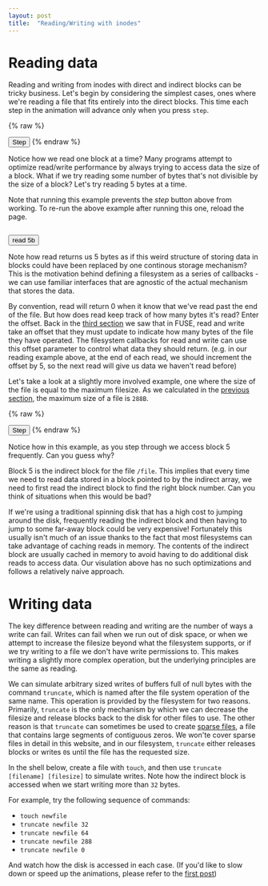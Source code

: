 ```yaml
---
layout: post
title:  "Reading/Writing with inodes"
---
```


# Reading data

Reading and writing from inodes with direct and indirect blocks can be tricky business.
Let's begin by considering the simplest cases, ones where we're reading a file that fits entirely into the direct blocks.
This time each step in the animation will advance only when you press `step`.

{% raw %}
<div id='shell_1'></div>
<canvas id='canvas_1'></canvas>
<button onclick='step_fs_1()'>Step</button>
<script>
var canvas_1 = create_canvas('canvas_1');
var fs_1 = new MyFS(canvas_1);
fs_1.animations.set_duration(10);
var shell_1 = new Shell(new LayeredFilesystem(fs_1), document.getElementById('shell_1'));
shell_1.remove_container_event_listeners();
shell_1.prompt = function () { return "\n\n"; };
shell_1.main();
async function create_file_from_remote(fs, remote, local) {
    var request = await fetch(remote);
    var reader = request.body.getReader();
    var file = await fs.open(local, O_WRONLY | O_CREAT, 0o777);
    console.log(file);
    while (true) {
        var result = await reader.read();
        console.log(result);
        if (result.done)
            break;
        await fs.write(file, result.value);
    }
}
function run_cat_on_shell(shell) {
    var command = [
        Array.from("cat /file"),
        ["Enter"]];
    for (i of command)
        for (c of i)
            shell.process_input(c, false);
}
var action_1 = (async function() {
    await shell_1.initialized;
    await create_file_from_remote(fs_1, "/assets/32b.txt", "/file");
    // TODO IOCTL_SET_ANIMATION_DURATION
    fs_1.animations.set_duration(0);
    run_cat_on_shell(shell_1);
})();
function step_fs_1() {
    fs_1.animations.draw();
}
</script>
{% endraw %}

Notice how we read one block at a time?
Many programs attempt to optimize read/write performance by always trying to access data the size of a block.
What if we try reading some number of bytes that's not divisible by the size of a block?
Let's try reading 5 bytes at a time.

Note that running this example prevents the _step_ button above from working.
To re-run the above example after running this one, reload the page.

<pre id='5b_read'></pre>
<button onclick='step_5b_read()'>read 5b</button>
<script>
var pre = document.getElementById('5b_read');
// TODO create mirrored filesystems?
// TODO allow multiple canvases per filesystem?
var setup_done = false;
var fd = null;
async function setup_step_5b_read() {
    if (!setup_done) {
        await action_1;
        fd = await fs_1.open("/file", O_RDONLY);
        setup_done = true;
    }
    return fd;
}
async function step_5b_read() {
    fs_1.animations.set_duration(10);
    var file = await setup_step_5b_read();
    var buffer = new Uint8Array(new ArrayBuffer(5));
    var bytes_read = await fs_1.read(file, buffer);
    var read_view = new Uint8Array(buffer.buffer, 0, bytes_read);
    pre.innerText += "read returned " + bytes_read + " bytes(s): '" + bytes_to_str(read_view) + "'\n";
}
</script>


Note how read returns us 5 bytes as if this weird structure of storing data in blocks could have been replaced by one continous storage mechanism?
This is the motivation behind defining a filesystem as a series of callbacks - we can use familiar interfaces that are agnostic of the actual mechanism that stores the data.

By convention, read will return 0 when it know that we've read past the end of the file. But how does read keep track of how many bytes it's read?
Enter the offset.
Back in the [third section](/pages/03-file-api.html) we saw that in FUSE, read and write take an offset that they must update to indicate how many bytes of the file they have operated.
The filesystem callbacks for read and write can use this offset parameter to control what data they should return.
(e.g. in our reading example above, at the end of each read, we should increment the offset by 5, so the next read will give us data we haven't read before)

Let's take a look at a slightly more involved example, one where the size of the file is equal to the maximum filesize.
As we calculated in the [previous section](/pages/05-inodes.html), the maximum size of a file is `288B`.

{% raw %}
<div id='shell_2'></div>
<canvas id='canvas_2'></canvas>
<button onclick='step_fs_2()'>Step</button>
<script>
var canvas_2 = create_canvas('canvas_2');
var fs_2 = new MyFS(canvas_2);
fs_2.animations.set_duration(10);
var shell_2 = new Shell(new LayeredFilesystem(fs_2), document.getElementById('shell_2'));
shell_2.remove_container_event_listeners();
shell_2.prompt = function () { return "\n\n"; };
shell_2.main();
var action_2 = (async function() {
    await shell_2.initialized;
    await create_file_from_remote(fs_2, "/assets/288b.txt", "/file");
    // TODO IOCTL_SET_ANIMATION_DURATION
    fs_2.animations.set_duration(0);
    run_cat_on_shell(shell_2);
})();
function step_fs_2() {
    fs_2.animations.draw();
}
</script>
{% endraw %}

Notice how in this example, as you step through we access block 5 frequently.
Can you guess why?

Block 5 is the indirect block for the file `/file`.
This implies that every time we need to read data stored in a block pointed to by the indirect array, we need to first read the indirect block to find the right block number.
Can you think of situations when this would be bad?

If we're using a traditional spinning disk that has a high cost to jumping around the disk, frequently reading the indirect block and then having to jump to some far-away block could be very expensive!
Fortunately this usually isn't much of an issue thanks to the fact that most filesystems can take advantage of caching reads in memory.
The contents of the indirect block are usually cached in memory to avoid having to do additional disk reads to access data.
Our visulation above has no such optimizations and follows a relatively naive approach.

# Writing data

The key difference between reading and writing are the number of ways a write can fail.
Writes can fail when we run out of disk space, or when we attempt to increase the filesize beyond what the filesystem supports, or if we try writing to a file we don't have write permissions to.
This makes writing a slightly more complex operation, but the underlying principles are the same as reading.

We can simulate arbitrary sized writes of buffers full of null bytes with the command `truncate`, which is named after the file system operation of the same name.
This operation is provided by the filesystem for two reasons.
Primarily, `truncate` is the only mechanism by which we can decrease the filesize and release blocks back to the disk for other files to use.
The other reason is that `truncate` can sometimes be used to create [sparse files](https://en.wikipedia.org/wiki/Sparse_file), a file that contains large segments of contiguous zeros.
We won'te cover sparse files in detail in this website, and in our filesystem, `truncate` either releases blocks or writes `0`s until the file has the requested size.

In the shell below, create a file with `touch`, and then use `truncate [filename] [filesize]` to simulate writes. Note how the indirect block is accessed when we start writing more than `32` bytes.

For example, try the following sequence of commands:

+ `touch newfile`
+ `truncate newfile 32`
+ `truncate newfile 64`
+ `truncate newfile 288`
+ `truncate newfile 0`

And watch how the disk is accessed in each case.
(If you'd like to slow down or speed up the animations, please refer to the [first post](/pages/01-intro.html#speed_selector))

<div id='shell_3'></div>
<canvas id='canvas_3'></canvas>
<script>
var canvas_3 = create_canvas('canvas_3');
var fs_3 = new MyFS(canvas_3);
var shell_3 = new Shell(new LayeredFilesystem(fs_3), document.getElementById('shell_3'));
shell_3.main();
</script>
